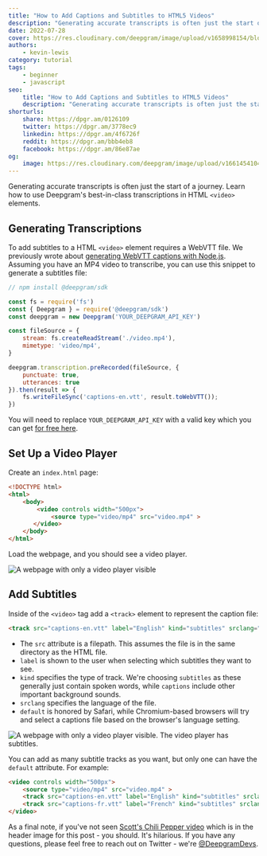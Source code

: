 ```yaml
---
title: "How to Add Captions and Subtitles to HTML5 Videos"
description: "Generating accurate transcripts is often just the start of a journey. Learn how to use Deepgram's best-in-class transcriptions in HTML Video elements."
date: 2022-07-28
cover: https://res.cloudinary.com/deepgram/image/upload/v1658998154/blog/2022/07/adding-subtitles-to-html-video-element/post-cover.png
authors:
    - kevin-lewis
category: tutorial
tags:
    - beginner
    - javascript
seo:
    title: "How to Add Captions and Subtitles to HTML5 Videos"
    description: "Generating accurate transcripts is often just the start of a journey. Learn how to use Deepgram's best-in-class transcriptions in HTML Video elements."
shorturls:
    share: https://dpgr.am/0126109
    twitter: https://dpgr.am/3778ec9
    linkedin: https://dpgr.am/4f6726f
    reddit: https://dpgr.am/bbb4eb8
    facebook: https://dpgr.am/86e87ae
og:
    image: https://res.cloudinary.com/deepgram/image/upload/v1661454104/blog/adding-subtitles-to-html-video-element/ograph.png
---
```


Generating accurate transcripts is often just the start of a journey. Learn how to use Deepgram's best-in-class transcriptions in HTML `<video>` elements.

## Generating Transcriptions

To add subtitles to a HTML `<video>` element requires a WebVTT file. We previously wrote about [generating WebVTT captions with Node.js](https://blog.deepgram.com/generate-webvtt-srt-captions-nodejs/). Assuming you have an MP4 video to transcribe, you can use this snippet to generate a subtitles file:

```js
// npm install @deepgram/sdk

const fs = require('fs')
const { Deepgram } = require('@deepgram/sdk')
const deepgram = new Deepgram('YOUR_DEEPGRAM_API_KEY')

const fileSource = {
    stream: fs.createReadStream('./video.mp4'),
    mimetype: 'video/mp4',
}

deepgram.transcription.preRecorded(fileSource, {
    punctuate: true,
    utterances: true
}).then(result => {
    fs.writeFileSync('captions-en.vtt', result.toWebVTT());
})
```

You will need to replace `YOUR_DEEPGRAM_API_KEY` with a valid key which you can get [for free here](https://console.deepgram.com).

## Set Up a Video Player

Create an `index.html` page:

```html
<!DOCTYPE html>
<html>
    <body>
        <video controls width="500px">
            <source type="video/mp4" src="video.mp4" >
       </video>
    </body>
</html>
```

Load the webpage, and you should see a video player.

![A webpage with only a video player visible](https://res.cloudinary.com/deepgram/image/upload/v1657806576/blog/2022/07/adding-subtitles-to-html-video-element/video.png)

## Add Subtitles

Inside of the `<video>` tag add a `<track>` element to represent the caption file:

```html
<track src="captions-en.vtt" label="English" kind="subtitles" srclang="en" default>
```

*   The `src` attribute is a filepath. This assumes the file is in the same directory as the HTML file.
*   `label` is shown to the user when selecting which subtitles they want to see.
*   `kind` specifies the type of track. We're choosing `subtitles` as these generally just contain spoken words, while `captions` include other important background sounds.
*   `srclang` specifies the language of the file.
*   `default` is honored by Safari, while Chromium-based browsers will try and select a captions file based on the browser's language setting.

![A webpage with only a video player visible. The video player has subtitles.](https://res.cloudinary.com/deepgram/image/upload/v1657806575/blog/2022/07/adding-subtitles-to-html-video-element/subtitles.png)

You can add as many subtitle tracks as you want, but only one can have the `default` attribute. For example:

```html
<video controls width="500px">
    <source type="video/mp4" src="video.mp4" >
    <track src="captions-en.vtt" label="English" kind="subtitles" srclang="en" default >
    <track src="captions-fr.vtt" label="French" kind="subtitles" srclang="fr" >
</video>
```

As a final note, if you've not seen [Scott's Chili Pepper video](https://blog.deepgram.com/chili-pepper/) which is in the header image for this post - you should. It's hilarious. If you have any questions, please feel free to reach out on Twitter - we're [@DeepgramDevs](https://twitter.com/DeepgramDevs).

        